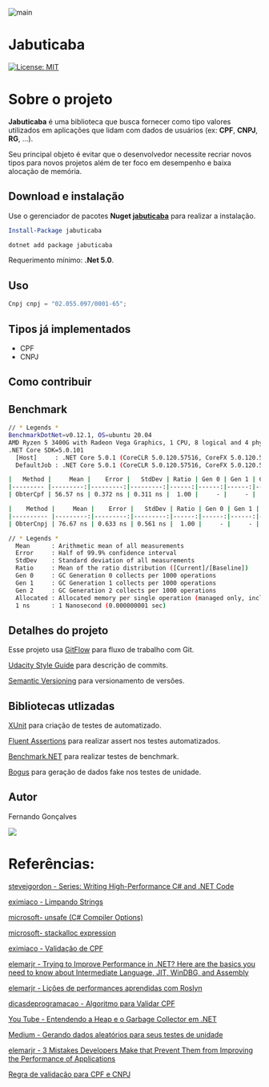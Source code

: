 ![main](https://github.com/hd1fernando/Jabuticaba/workflows/.NET/badge.svg?branch=main)

# Jabuticaba
[![License: MIT](https://img.shields.io/badge/License-MIT-yellow.svg)](https://github.com/hd1fernando/Jabuticaba/blob/feature/cpf/LICENSE)

# Sobre o projeto

**Jabuticaba** é uma biblioteca que busca fornecer como tipo valores utilizados em aplicações que lidam com dados de usuários (ex: **CPF**, **CNPJ**, **RG**, ...).

Seu principal objeto é evitar que o desenvolvedor necessite recriar novos tipos para novos projetos além de ter foco em desempenho e baixa alocação de memória.

## Download e instalação
Use o gerenciador de pacotes **Nuget [jabuticaba](https://www.nuget.org/packages/jabuticaba/)** para realizar a instalação.

```powershell
Install-Package jabuticaba
```
```bash
dotnet add package jabuticaba 
```
Requerimento mínimo: **.Net 5.0**.

## Uso

```C#
Cnpj cnpj = "02.055.097/0001-65";
```

## Tipos já implementados
 * CPF
 * CNPJ
 
## Como contribuir

## Benchmark
``` bash
// * Legends *
BenchmarkDotNet=v0.12.1, OS=ubuntu 20.04
AMD Ryzen 5 3400G with Radeon Vega Graphics, 1 CPU, 8 logical and 4 physical cores
.NET Core SDK=5.0.101
  [Host]     : .NET Core 5.0.1 (CoreCLR 5.0.120.57516, CoreFX 5.0.120.57516), X64 RyuJIT
  DefaultJob : .NET Core 5.0.1 (CoreCLR 5.0.120.57516, CoreFX 5.0.120.57516), X64 RyuJIT

|   Method |     Mean |    Error |   StdDev | Ratio | Gen 0 | Gen 1 | Gen 2 | Allocated |
|--------- |---------:|---------:|---------:|------:|------:|------:|------:|----------:|
| ObterCpf | 56.57 ns | 0.372 ns | 0.311 ns |  1.00 |     - |     - |     - |         - |

|    Method |     Mean |    Error |   StdDev | Ratio | Gen 0 | Gen 1 | Gen 2 | Allocated |
|---------- |---------:|---------:|---------:|------:|------:|------:|------:|----------:|
| ObterCnpj | 76.67 ns | 0.633 ns | 0.561 ns |  1.00 |     - |     - |     - |         - |

// * Legends *
  Mean      : Arithmetic mean of all measurements
  Error     : Half of 99.9% confidence interval
  StdDev    : Standard deviation of all measurements
  Ratio     : Mean of the ratio distribution ([Current]/[Baseline])
  Gen 0     : GC Generation 0 collects per 1000 operations
  Gen 1     : GC Generation 1 collects per 1000 operations
  Gen 2     : GC Generation 2 collects per 1000 operations
  Allocated : Allocated memory per single operation (managed only, inclusive, 1KB = 1024B)
  1 ns      : 1 Nanosecond (0.000000001 sec)
```
## Detalhes do projeto
Esse projeto usa [GitFlow](https://www.atlassian.com/br/git/tutorials/comparing-workflows/gitflow-workflow) para fluxo de trabalho com Git.

[Udacity Style Guide](https://udacity.github.io/git-styleguide/) para descrição de commits.

[Semantic Versioning](https://semver.org/) para versionamento de versões.

## Bibliotecas utlizadas
[XUnit](https://xunit.net/) para criação de testes de automatizado.

[Fluent Assertions](https://fluentassertions.com/) para realizar assert nos testes automatizados.

[Benchmark.NET](https://benchmarkdotnet.org/) para realizar testes de benchmark.

[Bogus](https://github.com/bchavez/Bogus) para geração de dados fake nos testes de unidade.

## Autor
Fernando Gonçalves

[<img src="https://img.shields.io/badge/LinkedIn-0077B5?style=for-the-badge&logo=linkedin&logoColor=white"/>](https://www.linkedin.com/in/hd1fernando/)


# Referências:

[stevejgordon - Series: Writing High-Performance C# and .NET Code](https://www.stevejgordon.co.uk/writing-high-performance-csharp-and-dotnet-code)

[eximiaco - Limpando Strings](https://www.eximiaco.tech/pt/2019/06/11/limpando-strings/)

[microsoft- unsafe (C# Compiler Options)](https://docs.microsoft.com/en-us/dotnet/csharp/language-reference/compiler-options/unsafe-compiler-option)

[microsoft- stackalloc expression](https://docs.microsoft.com/en-us/dotnet/csharp/language-reference/operators/stackalloc)

[eximiaco - Validação de CPF](https://www.eximiaco.tech/pt/2019/06/11/validacao-de-cpf/)

[elemarjr - Trying to Improve Performance in .NET? Here are the basics you need to know about Intermediate Language, JIT, WinDBG, and Assembly](https://www.elemarjr.com/en/archive/trying-to-improve-performance-in-net-here-are-the-basics-you-need-to-know-about-intermediate-language-jit-windbg-and-assembly/)

[elemarjr - Lições de performances aprendidas com Roslyn](https://www.elemarjr.com/pt/archive/licoes-de-performances-aprendidas-com-roslyn-1-objectpool-e-pooledstringbuilder/)

[dicasdeprogramacao - Algoritmo para Validar CPF](https://dicasdeprogramacao.com.br/algoritmo-para-validar-cpf/)

[You Tube - Entendendo a Heap e o Garbage Collector em .NET](https://www.youtube.com/watch?v=s5-uC-taIi4)

[Medium - Gerando dados aleatórios para seus testes de unidade](https://medium.com/cristiano-cunha/gerando-dados-aleat%C3%B3rios-para-seus-testes-de-unidade-bogus-c-9dd233c9c648)

[elemarjr - 3 Mistakes Developers Make that Prevent Them from Improving the Performance of Applications](https://www.elemarjr.com/en/archive/measure-measure-measure-the-importance-of-measuring-and-performance-metrics/)

[Regra de validação para CPF e CNPJ](https://souforce.cloud/regra-de-validacao-para-cpf-e-cnpj/)

